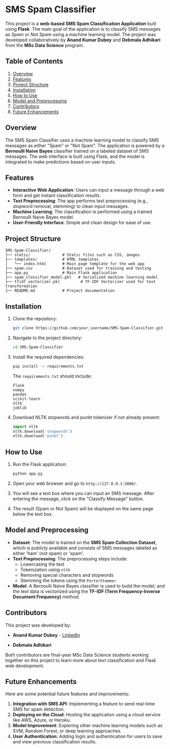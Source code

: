 
# SMS Spam Classifier

This project is a **web-based SMS Spam Classification Application** built using **Flask**. The main goal of the application is to classify SMS messages as *Spam* or *Not Spam* using a machine learning model. The project was developed collaboratively by **Anand Kumar Dubey** and **Debmala Adhikari** from the **MSc Data Science** program.

## Table of Contents
1. [Overview](#overview)
2. [Features](#features)
3. [Project Structure](#project-structure)
4. [Installation](#installation)
5. [How to Use](#how-to-use)
6. [Model and Preprocessing](#model-and-preprocessing)
7. [Contributors](#contributors)
8. [Future Enhancements](#future-enhancements)

## Overview
The SMS Spam Classifier uses a machine learning model to classify SMS messages as either "Spam" or "Not Spam". The application is powered by a **Bernoulli Naive Bayes** classifier trained on a labeled dataset of SMS messages. The web interface is built using Flask, and the model is integrated to make predictions based on user inputs.

## Features
- **Interactive Web Application**: Users can input a message through a web form and get instant classification results.
- **Text Preprocessing**: The app performs text preprocessing (e.g., stopword removal, stemming) to clean input messages.
- **Machine Learning**: The classification is performed using a trained Bernoulli Naive Bayes model.
- **User-Friendly Interface**: Simple and clean design for ease of use.

## Project Structure
```
SMS-Spam-Classifier/
├── static/              # Static files such as CSS, images
├── templates/           # HTML templates
│   └── index.html       # Main page template for the web app
├── spam.csv             # Dataset used for training and testing
├── app.py               # Main Flask application
├── spam_classifier_model.pkl   # Serialized machine learning model
├── tfidf_vectorizer.pkl         # TF-IDF Vectorizer used for text transformation
├── README.md            # Project documentation
```

## Installation
1. Clone the repository:
   ```bash
   git clone https://github.com/your_username/SMS-Spam-Classifier.git
   ```

2. Navigate to the project directory:
   ```bash
   cd SMS-Spam-Classifier
   ```

3. Install the required dependencies:
   ```bash
   pip install -r requirements.txt
   ```

   The `requirements.txt` should include:

   ```
   Flask
   numpy
   pandas
   scikit-learn
   nltk
   joblib
   ```

4. Download NLTK stopwords and punkt tokenizer if not already present:
   ```python
   import nltk
   nltk.download('stopwords')
   nltk.download('punkt')
   ```

## How to Use
1. Run the Flask application:
   ```bash
   python app.py
   ```

2. Open your web browser and go to `http://127.0.0.1:5000/`.

3. You will see a text box where you can input an SMS message. After entering the message, click on the "Classify Message" button.

4. The result (Spam or Not Spam) will be displayed on the same page below the text box.

## Model and Preprocessing
- **Dataset**: The model is trained on the **SMS Spam Collection Dataset**, which is publicly available and consists of SMS messages labeled as either 'ham' (not spam) or 'spam'.
- **Text Preprocessing**: The preprocessing steps include:
  - Lowercasing the text
  - Tokenization using `nltk`
  - Removing special characters and stopwords
  - Stemming the tokens using the `PorterStemmer`
- **Model**: A Bernoulli Naive Bayes classifier is used to build the model, and the text data is vectorized using the **TF-IDF (Term Frequency-Inverse Document Frequency)** method.

## Contributors
This project was developed by:
- **Anand Kumar Dubey** - [LinkedIn](https://www.linkedin.com/in/anand-dubey-27ba511b0/)

- **Debmala Adhikari**

Both contributors are final-year MSc Data Science students working together on this project to learn more about text classification and Flask web development.

## Future Enhancements
Here are some potential future features and improvements:
1. **Integration with SMS API**: Implementing a feature to send real-time SMS for spam detection.
2. **Deploying on the Cloud**: Hosting the application using a cloud service like AWS, Azure, or Heroku.
3. **Model Improvement**: Exploring other machine learning models such as SVM, Random Forest, or deep learning approaches.
4. **User Authentication**: Adding login and authentication for users to save and view previous classification results.


